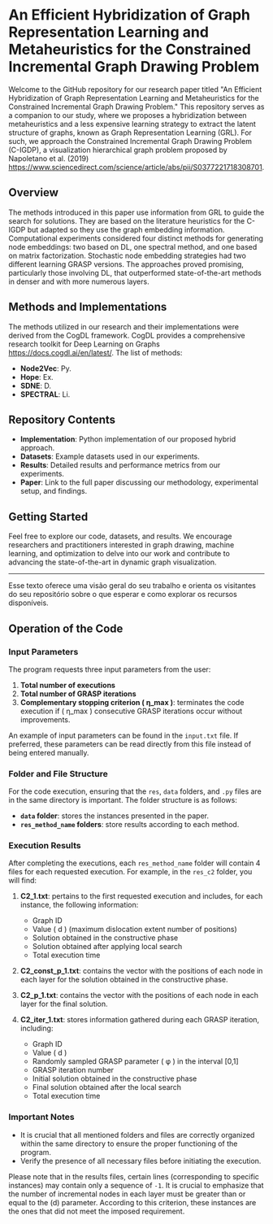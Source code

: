 # An Efficient Hybridization of Graph Representation Learning and Metaheuristics for the Constrained Incremental Graph Drawing Problem

Welcome to the GitHub repository for our research paper titled "An Efficient Hybridization of Graph Representation Learning and Metaheuristics for the Constrained Incremental Graph Drawing Problem." This repository serves as a companion to our study, where we proposes a hybridization between metaheuristics and a less expensive learning strategy to extract the latent structure of graphs, known as Graph Representation Learning (GRL). For such, we approach the Constrained Incremental Graph Drawing Problem (C-IGDP), a visualization hierarchical graph problem proposed by Napoletano et al. (2019) <https://www.sciencedirect.com/science/article/abs/pii/S0377221718308701>.

## Overview

The methods introduced in this paper use information from GRL to guide the search for solutions. They are based on the literature heuristics for the C-IGDP but adapted so they use the graph embedding information. Computational experiments considered four distinct methods for generating node embeddings: two based on DL, one spectral method, and one based on matrix factorization. Stochastic node embedding strategies had two different learning GRASP versions. The approaches proved promising, particularly those involving DL, that outperformed state-of-the-art methods in denser and with more numerous layers.

## Methods and Implementations
The methods utilized in our research and their implementations were derived from the CogDL framework. CogDL provides a comprehensive research toolkit for Deep Learning on Graphs <https://docs.cogdl.ai/en/latest/>. The list of methods:

- **Node2Vec**: Py.
- **Hope**: Ex.
- **SDNE**: D.
- **SPECTRAL**: Li.

## Repository Contents

- **Implementation**: Python implementation of our proposed hybrid approach.
- **Datasets**: Example datasets used in our experiments.
- **Results**: Detailed results and performance metrics from our experiments.
- **Paper**: Link to the full paper discussing our methodology, experimental setup, and findings.

## Getting Started

Feel free to explore our code, datasets, and results. We encourage researchers and practitioners interested in graph drawing, machine learning, and optimization to delve into our work and contribute to advancing the state-of-the-art in dynamic graph visualization.

---

Esse texto oferece uma visão geral do seu trabalho e orienta os visitantes do seu repositório sobre o que esperar e como explorar os recursos disponíveis.




## Operation of the Code

### Input Parameters

The program requests three input parameters from the user:
1. **Total number of executions**
2. **Total number of GRASP iterations**
3. **Complementary stopping criterion \( η_max \)**: terminates the code execution if \( η_max \) consecutive GRASP iterations occur without improvements.

An example of input parameters can be found in the `input.txt` file. If preferred, these parameters can be read directly from this file instead of being entered manually.

### Folder and File Structure

For the code execution, ensuring that the `res`, `data` folders, and `.py` files are in the same directory is important. The folder structure is as follows:
- **`data` folder**: stores the instances presented in the paper.
- **`res_method_name` folders**: store results according to each method.

### Execution Results

After completing the executions, each `res_method_name` folder will contain 4 files for each requested execution. For example, in the `res_c2` folder, you will find:

1. **C2_1.txt**: pertains to the first requested execution and includes, for each instance, the following information:
   - Graph ID
   - Value \( d \) (maximum dislocation extent number of positions)
   - Solution obtained in the constructive phase
   - Solution obtained after applying local search
   - Total execution time

2. **C2_const_p_1.txt**: contains the vector with the positions of each node in each layer for the solution obtained in the constructive phase.

3. **C2_p_1.txt**: contains the vector with the positions of each node in each layer for the final solution.

4. **C2_iter_1.txt**: stores information gathered during each GRASP iteration, including:
   - Graph ID
   - Value \( d \)
   - Randomly sampled GRASP parameter \( φ \) in the interval [0,1]
   - GRASP iteration number
   - Initial solution obtained in the constructive phase
   - Final solution obtained after the local search
   - Total execution time

### Important Notes

- It is crucial that all mentioned folders and files are correctly organized within the same directory to ensure the proper functioning of the program.
- Verify the presence of all necessary files before initiating the execution.

Please note that in the results files, certain lines (corresponding to specific instances) may contain only a sequence of `-1`. It is crucial to emphasize that the number of incremental nodes in each layer must be greater than or equal to the \(d\) parameter. According to this criterion, these instances are the ones that did not meet the imposed requirement.
